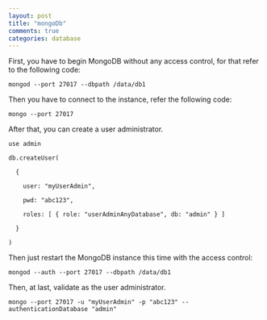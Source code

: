 ```yaml
---
layout: post
title: "mongoDb"
comments: true
categories: database
---
```


First, you have to begin MongoDB without any access control, for that refer to the following code:

`mongod --port 27017 --dbpath /data/db1`

Then you have to connect to the instance, refer the following code:

`mongo --port 27017`

After that, you can create a user administrator.

```
use admin

db.createUser(

  {

    user: "myUserAdmin",

    pwd: "abc123",

    roles: [ { role: "userAdminAnyDatabase", db: "admin" } ]

  }

)
```

Then just restart the MongoDB instance this time with the access control:

`mongod --auth --port 27017 --dbpath /data/db1`

Then, at last, validate as the user administrator.

`mongo --port 27017 -u "myUserAdmin" -p "abc123" --authenticationDatabase "admin"`
